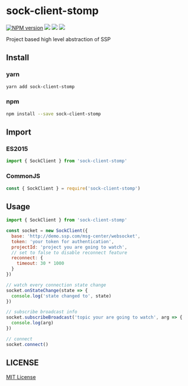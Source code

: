 # sock-client-stomp

[![NPM version][npm-image]][npm-url]
![][david-url]
![][dt-url]
![][license-url]

Project based high level abstraction of SSP

## Install

### yarn

```bash
yarn add sock-client-stomp
```

### npm

```bash
npm install --save sock-client-stomp
```

## Import

### ES2015

```javascript
import { SockClient } from 'sock-client-stomp'
```

### CommonJS

```javascript
const { SockClient } = require('sock-client-stomp')
```

## Usage

```javascript
import { SockClient } from 'sock-client-stomp'

const socket = new SockClient({
  base: 'http://demo.ssp.com/msg-center/websocket',
  token: 'your token for authentication',
  projectId: 'project you are going to watch',
  // set to false to disable reconnect feature
  reconnect: {
    timeout: 30 * 1000
  }
})

// watch every connection state change
socket.onStateChange(state => {
  console.log('state changed to', state)
})

// subscribe broadcast info
socket.subscribeBroadcast('topic your are going to watch', arg => {
  console.log(arg)
})

// connect
socket.connect()
```

## LICENSE

[MIT License](https://raw.githubusercontent.com/leftstick/sock-client-stomp/master/LICENSE)

[npm-url]: https://npmjs.org/package/sock-client-stomp
[npm-image]: https://badge.fury.io/js/sock-client-stomp.png
[david-url]: https://david-dm.org/leftstick/sock-client-stomp.png
[dt-url]: https://img.shields.io/npm/dt/sock-client-stomp.svg
[license-url]: https://img.shields.io/npm/l/sock-client-stomp.svg
